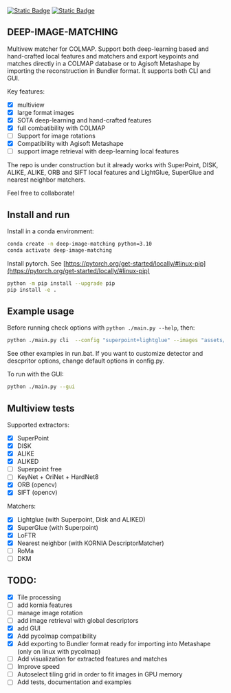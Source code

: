 [![Static Badge](https://img.shields.io/badge/Powered_by-Kornia-green)](https://github.com/kornia/kornia) [![Static Badge](https://img.shields.io/badge/Matches_for-COLMAP-red)](https://github.com/colmap/colmap)

## DEEP-IMAGE-MATCHING

Multivew matcher for COLMAP. Support both deep-learning based and hand-crafted local features and matchers and export keypoints and matches directly in a COLMAP database or to Agisoft Metashape by importing the reconstruction in Bundler format. It supports both CLI and GUI.

Key features:

- [x] multiview
- [x] large format images
- [x] SOTA deep-learning and hand-crafted features
- [x] full combatibility with COLMAP
- [ ] Support for image rotations
- [x] Compatibility with Agisoft Metashape
- [ ] support image retrieval with deep-learning local features

The repo is under construction but it already works with SuperPoint, DISK, ALIKE, ALIKE, ORB and SIFT local features and LightGlue, SuperGlue and nearest neighbor matchers.

Feel free to collaborate!

## Install and run

Install in a conda environment:

```bash
conda create -n deep-image-matching python=3.10
conda activate deep-image-matching
```

Install pytorch. See [https://pytorch.org/get-started/locally/#linux-pip](https://pytorch.org/get-started/locally/#linux-pip)

```bash
python -m pip install --upgrade pip
pip install -e .
```

## Example usage

Before running check options with `python ./main.py --help`, then:

```bash
python ./main.py cli  --config "superpoint+lightglue" --images "assets/imgs" --outs "output" --strategy "sequential" --overlap 2
```

See other examples in run.bat. If you want to customize detector and descpritor options, change default options in config.py.

To run with the GUI:

```bash
python ./main.py --gui
```

## Multiview tests

Supported extractors:

- [x] SuperPoint
- [x] DISK
- [x] ALIKE
- [x] ALIKED
- [ ] Superpoint free
- [ ] KeyNet + OriNet + HardNet8
- [x] ORB (opencv)
- [x] SIFT (opencv)

Matchers:

- [x] Lightglue (with Superpoint, Disk and ALIKED)
- [x] SuperGlue (with Superpoint)
- [x] LoFTR
- [x] Nearest neighbor (with KORNIA DescriptorMatcher)
- [ ] RoMa
- [ ] DKM

## TODO:

- [x] Tile processing
- [ ] add kornia features
- [ ] manage image rotation
- [ ] add image retrieval with global descriptors
- [x] add GUI
- [x] Add pycolmap compatibility
- [x] Add exporting to Bundler format ready for importing into Metashape (only on linux with pycolmap)
- [ ] Add visualization for extracted features and matches
- [ ] Improve speed
- [ ] Autoselect tiling grid in order to fit images in GPU memory 
- [ ] Add tests, documentation and examples

